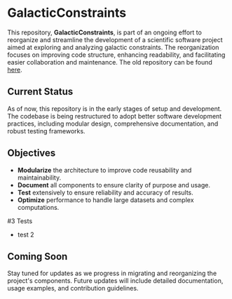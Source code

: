 # GalacticConstraints

This repository, **GalacticConstraints**, is part of an ongoing effort to reorganize and streamline the development of a scientific software project aimed at exploring and analyzing galactic constraints. The reorganization focuses on improving code structure, enhancing readability, and facilitating easier collaboration and maintenance.   The old repository can be found [here](https://github.com/mbogden/galaxyJSPAM.git).

## Current Status

As of now, this repository is in the early stages of setup and development. The codebase is being restructured to adopt better software development practices, including modular design, comprehensive documentation, and robust testing frameworks.

## Objectives

- **Modularize** the architecture to improve code reusability and maintainability.
- **Document** all components to ensure clarity of purpose and usage.
- **Test** extensively to ensure reliability and accuracy of results.
- **Optimize** performance to handle large datasets and complex computations.

#3 Tests
- test 2

## Coming Soon

Stay tuned for updates as we progress in migrating and reorganizing the project's components. Future updates will include detailed documentation, usage examples, and contribution guidelines.
